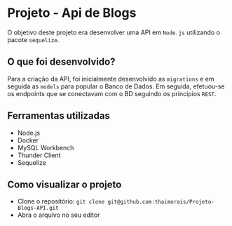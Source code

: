 # Projeto - Api de Blogs

O objetivo deste projeto era desenvolver uma API em `Node.js` utilizando o pacote `sequelize`.

## O que foi desenvolvido?
Para a criação da API, foi inicialmente desenvolvido as `migrations` e em seguida as `models` para popular o Banco de Dados. Em seguida, efetuou-se os endpoints que se conectavam com o BD seguindo os princípios `REST`. 

## Ferramentas utilizadas

* Node.js
* Docker
* MySQL Workbench
* Thunder Client
* Sequelize

## Como visualizar o projeto
* Clone o repositório:
```git clone git@github.com:thaimorais/Projeto-Blogs-API.git```
* Abra o arquivo no seu editor
